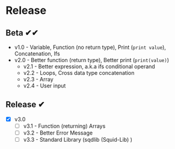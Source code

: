 # Release

## Beta ✔✔

- v1.0 - Variable, Function (no return type), Print (`print value`), Concatenation, Ifs
- v2.0 - Better function (return type), Better print (`print(value)`)
  - v2.1 - Better expression, a.k.a ifs conditional operand
  - v2.2 - Loops, Cross data type concatenation
  - v2.3 - Array
  - v2.4 - User input

## Release ✔

- [x] v3.0
  - [ ] v3.1 - Function (returning) Arrays
  - [ ] v3.2 - Better Error Message
  - [ ] v3.3 - Standard Library (sqdlib (Squid-Lib) )